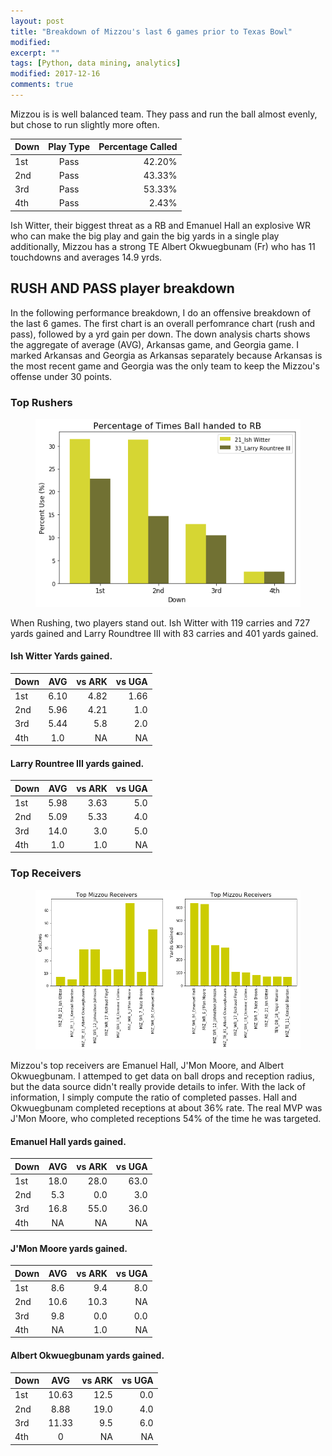 ```yaml
---
layout: post
title: "Breakdown of Mizzou's last 6 games prior to Texas Bowl"
modified:
excerpt: ""
tags: [Python, data mining, analytics]
modified: 2017-12-16
comments: true
---
```


Mizzou is is well balanced team. They pass and run the ball almost evenly, but chose to run slightly more often.



| Down        | Play Type     | Percentage Called |
| ------------- |:-------------:| -----:|
| 1st     | Pass | 42.20% | 
| 2nd     | Pass |   43.33% |
| 3rd     | Pass | 53.33% | 
| 4th     | Pass |   2.43% |



Ish Witter, their biggest threat as a RB and Emanuel Hall an explosive WR who can make the big play and gain the big yards in a single play additionally, Mizzou has a strong TE Albert Okwuegbunam (Fr) who has 11 touchdowns and averages 14.9 yrds. 


## RUSH AND PASS player breakdown 
In the following performance breakdown, I do an offensive breakdown of the last 6 games. The first chart is an overall perfomrance chart (rush and pass), followed by a yrd gain per down. The down analysis charts shows the aggregate of  average (AVG), Arkansas game, and Georgia game. I marked Arkansas and Georgia as Arkansas separately because Arkansas is the most recent game and Georgia was the only team to keep the Mizzou's offense under 30 points.

### Top Rushers

<figure>
     <img src="/images/Mizzou_Breakdown/RB_down.png">
    <figcaption></figcaption>
</figure>

When Rushing, two players stand out. Ish Witter with 119 carries and 727 yards gained and Larry Roundtree III with 83 carries and 401 yards gained.


#### Ish Witter Yards gained.

| Down        |AVG    | vs ARK | vs UGA |
| ------------- |:-------------:| -----:| -----:|
| 1st     | 6.10 | 4.82 |  1.66 |
| 2nd     | 5.96 |   4.21 | 1.0 |
| 3rd     | 5.44 | 5.8 |  2.0 |
| 4th     | 1.0 |   NA | NA |


#### Larry Rountree III yards gained.

| Down        |AVG    | vs ARK | vs UGA |
| ------------- |:-------------:| -----:| -----:|
| 1st     | 5.98 | 3.63 |  5.0 |
| 2nd     | 5.09 |   5.33 | 4.0 |
| 3rd     | 14.0 | 3.0 |  5.0 |
| 4th     | 1.0 |   1.0 | NA |





### Top Receivers

<figure>
     <img src="/images/Mizzou_Breakdown/receivers_comp.png">
    <figcaption></figcaption>
</figure>

Mizzou's top receivers are Emanuel Hall, J'Mon Moore, and Albert Okwuegbunam. I attemped to get data on ball drops and reception radius, but the data source didn't really provide details to infer. With the lack of information, I simply compute the ratio of completed passes. Hall and Okwuegbunam completed receptions at about 36% rate. The real MVP was J'Mon Moore, who completed receptions 54% of the time he was targeted. 





#### Emanuel Hall yards gained.

| Down        |AVG    | vs ARK | vs UGA |
| ------------- |:-------------:| -----:| -----:|
| 1st     | 18.0 | 28.0 |  63.0 |
| 2nd     | 5.3 |   0.0 | 3.0 |
| 3rd     | 16.8 | 55.0 |  36.0 |
| 4th     | NA |   NA | NA |

#### J'Mon Moore yards gained.

| Down        |AVG    | vs ARK | vs UGA |
| ------------- |:-------------:| -----:| -----:|
| 1st     | 8.6 | 9.4 |  8.0 |
| 2nd     | 10.6 |   10.3 | NA |
| 3rd     | 9.8 | 0.0 |  0.0 |
| 4th     | NA |   1.0 | NA |

#### Albert Okwuegbunam yards gained.

| Down        |AVG    | vs ARK | vs UGA |
| ------------- |:-------------:| -----:| -----:|
| 1st     | 10.63 | 12.5 |  0.0 |
| 2nd     | 8.88 |   19.0 | 4.0 |
| 3rd     | 11.33 | 9.5 |  6.0 |
| 4th     | 0 |   NA | NA |



